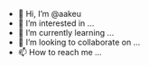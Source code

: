 - 👋 Hi, I’m @aakeu
- 👀 I’m interested in ...
- 🌱 I’m currently learning ...
- 💞️ I’m looking to collaborate on ...
- 📫 How to reach me ...

<!---
aakeu/aakeu is a ✨ special ✨ repository because its `README.md` (this file) appears on your GitHub profile.
You can click the Preview link to take a look at your changes.
--->
